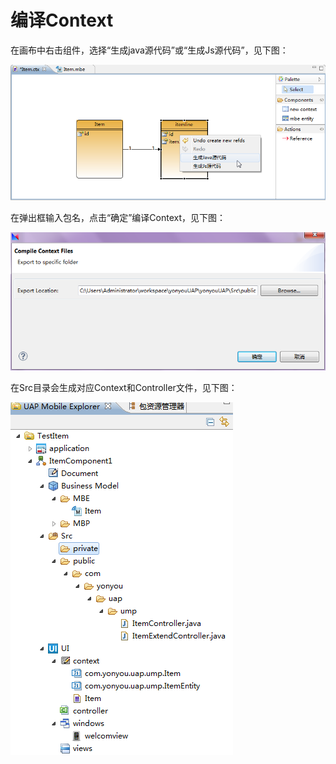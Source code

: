 # 编译Context

在画布中右击组件，选择“生成java源代码”或“生成Js源代码”，见下图：

![](/articles/studio/8-/images/image85.png)

在弹出框输入包名，点击“确定”编译Context，见下图：

![](/articles/studio/8-/images/image86.png)

在Src目录会生成对应Context和Controller文件，见下图：

![](/articles/studio/8-/images/image87.png)



